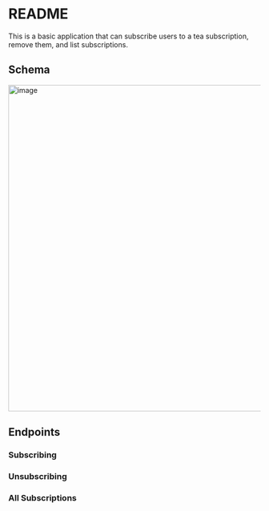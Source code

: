 # README

This is a basic application that can subscribe users to a tea subscription, remove them, and list subscriptions.

## Schema
<img width="652" alt="image" src="https://github.com/kohyoungheon/tea_subscription/assets/92887935/c89b5c1c-244f-48c5-ad1f-d08e8b1a451a">

## Endpoints

### Subscribing

### Unsubscribing

### All Subscriptions

